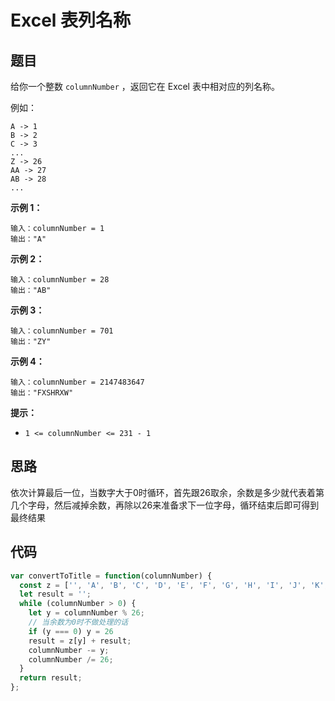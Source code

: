 # Excel 表列名称

## 题目

给你一个整数 `columnNumber` ，返回它在 Excel 表中相对应的列名称。

例如：

```
A -> 1
B -> 2
C -> 3
...
Z -> 26
AA -> 27
AB -> 28
...
```

**示例 1：**

```
输入：columnNumber = 1
输出："A"
```

**示例 2：**

```
输入：columnNumber = 28
输出："AB"
```

**示例 3：**

```
输入：columnNumber = 701
输出："ZY"
```

**示例 4：**

```
输入：columnNumber = 2147483647
输出："FXSHRXW"
```

**提示：**

- `1 <= columnNumber <= 231 - 1`

## 思路

依次计算最后一位，当数字大于0时循环，首先跟26取余，余数是多少就代表着第几个字母，然后减掉余数，再除以26来准备求下一位字母，循环结束后即可得到最终结果

## 代码

```js
var convertToTitle = function(columnNumber) {
  const z = ['', 'A', 'B', 'C', 'D', 'E', 'F', 'G', 'H', 'I', 'J', 'K', 'L', 'M', 'N', 'O', 'P', 'Q', 'R', 'S', 'T', 'U', 'V', 'W', 'X', 'Y', 'Z'];
  let result = '';
  while (columnNumber > 0) {
    let y = columnNumber % 26;
    // 当余数为0时不做处理的话
    if (y === 0) y = 26
    result = z[y] + result;
    columnNumber -= y;
    columnNumber /= 26;
  }
  return result;
};
```
